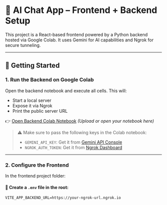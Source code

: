 # 🧠 AI Chat App – Frontend + Backend Setup

This project is a React-based frontend powered by a Python backend hosted via Google Colab. It uses Gemini for AI capabilities and Ngrok for secure tunneling.

---

## 🚀 Getting Started

### 1. **Run the Backend on Google Colab**

Open the backend notebook and execute all cells. This will:

- Start a local server
- Expose it via Ngrok
- Print the public server URL

👉 [Open Backend Colab Notebook](https://colab.research.google.com/) *(Upload or open your notebook here)*

> ⚠️ Make sure to pass the following keys in the Colab notebook:
>
> - `GEMINI_API_KEY`: Get it from [Gemini API Console](https://makersuite.google.com/)
> - `NGROK_AUTH_TOKEN`: Get it from [Ngrok Dashboard](https://dashboard.ngrok.com/get-started/setup)

---

### 2. **Configure the Frontend**

In the frontend project folder:

#### 📁 Create a `.env` file in the root:

```env
VITE_APP_BACKEND_URL=https://your-ngrok-url.ngrok.io
